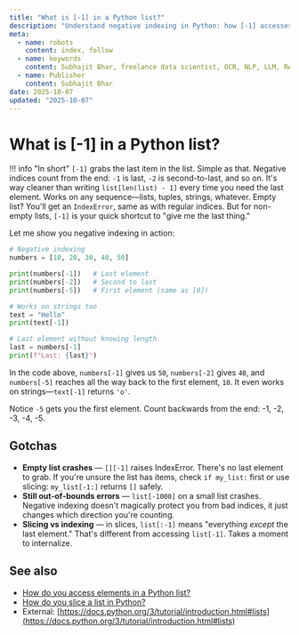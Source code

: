 ```yaml
---
title: "What is [-1] in a Python list?"
description: "Understand negative indexing in Python: how [-1] accesses the last element and why it's a powerful shorthand."
meta:
  - name: robots
    content: index, follow
  - name: keywords
    content: Subhajit Bhar, freelance data scientist, OCR, NLP, LLM, RAG, knowledge base, python, lists, indexing
  - name: Publisher
    content: Subhajit Bhar
date: 2025-10-07
updated: "2025-10-07"
---
```


# What is [-1] in a Python list?

<!-- more -->

!!! info "In short"
    `[-1]` grabs the last item in the list. Simple as that. Negative indices count from the end: `-1` is last, `-2` is second-to-last, and so on. It's way cleaner than writing `list[len(list) - 1]` every time you need the last element. Works on any sequence—lists, tuples, strings, whatever. Empty list? You'll get an `IndexError`, same as with regular indices. But for non-empty lists, `[-1]` is your quick shortcut to "give me the last thing."

Let me show you negative indexing in action:

```python
# Negative indexing
numbers = [10, 20, 30, 40, 50]

print(numbers[-1])   # Last element
print(numbers[-2])   # Second to last
print(numbers[-5])   # First element (same as [0])

# Works on strings too
text = "Hello"
print(text[-1])      

# Last element without knowing length
last = numbers[-1]
print(f"Last: {last}")
```

In the code above, `numbers[-1]` gives us `50`, `numbers[-2]` gives `40`, and `numbers[-5]` reaches all the way back to the first element, `10`. It even works on strings—`text[-1]` returns `'o'`.

Notice `-5` gets you the first element. Count backwards from the end: -1, -2, -3, -4, -5.

## Gotchas

* **Empty list crashes** — `[][-1]` raises IndexError. There's no last element to grab. If you're unsure the list has items, check `if my_list:` first or use slicing: `my_list[-1:]` returns `[]` safely.
* **Still out-of-bounds errors** — `list[-1000]` on a small list crashes. Negative indexing doesn't magically protect you from bad indices, it just changes which direction you're counting.
* **Slicing vs indexing** — in slices, `list[:-1]` means "everything *except* the last element." That's different from accessing `list[-1]`. Takes a moment to internalize.

## See also

* [How do you access elements in a Python list?](how-to-access-elements-in-list.md)
* [How do you slice a list in Python?](how-to-slice-a-list-in-python.md)
* External: [https://docs.python.org/3/tutorial/introduction.html#lists](https://docs.python.org/3/tutorial/introduction.html#lists)

<script type="application/ld+json">
{
  "@context": "https://schema.org",
  "@type": "FAQPage",
  "mainEntity": [{
    "@type": "Question",
    "name": "What is [-1] in a Python list?",
    "acceptedAnswer": {
      "@type": "Answer",
      "text": "[-1] grabs the last item in the list. Simple as that. Negative indices count from the end: -1 is last, -2 is second-to-last, and so on. It's way cleaner than writing list[len(list) - 1] every time you need the last element. Works on any sequence—lists, tuples, strings, whatever. Empty list? You'll get an IndexError, same as with regular indices. But for non-empty lists, [-1] is your quick shortcut to give me the last thing."
    }
  }]
}
</script>
